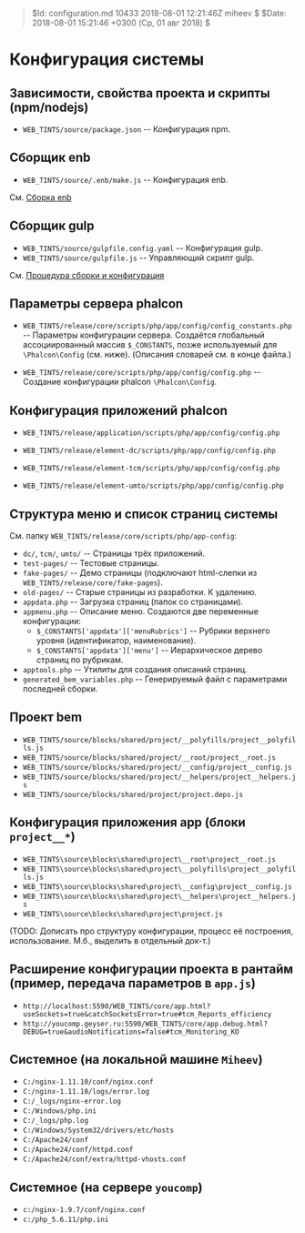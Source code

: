 > $Id: configuration.md 10433 2018-08-01 12:21:46Z miheev $
> $Date: 2018-08-01 15:21:46 +0300 (Ср, 01 авг 2018) $

Конфигурация системы
====================

Зависимости, свойства проекта и скрипты (npm/nodejs)
----------------------------------------------------

- `WEB_TINTS/source/package.json` -- Конфигурация npm.

Сборщик enb
-----------

- `WEB_TINTS/source/.enb/make.js` -- Конфигурация enb.

См. [Сборка enb](enb-make.md)

Сборщик gulp
------------

- `WEB_TINTS/source/gulpfile.config.yaml` -- Конфигурация gulp.
- `WEB_TINTS/source/gulpfile.js` -- Управляющий скрипт gulp.

См. [Процедура сборки и конфигурация](make.md)

Параметры сервера phalcon
-------------------------

- `WEB_TINTS/release/core/scripts/php/app/config/config_constants.php` --
  Параметры конфигурации сервера. Создаётся глобальный ассоциированный
  массив `$_CONSTANTS`, позже используемый для `\Phalcon\Config` (см. ниже).
  (Описания словарей см. в конце файла.)

- `WEB_TINTS/release/core/scripts/php/app/config/config.php` -- Создание
  конфигурации phalcon `\Phalcon\Config`.

Конфигурация приложений phalcon
-------------------------------

- `WEB_TINTS/release/application/scripts/php/app/config/config.php`

- `WEB_TINTS/release/element-dc/scripts/php/app/config/config.php`
- `WEB_TINTS/release/element-tcm/scripts/php/app/config/config.php`
- `WEB_TINTS/release/element-umto/scripts/php/app/config/config.php`

Структура меню и список страниц системы
---------------------------------------

См. папку `WEB_TINTS/release/core/scripts/php/app-config`:

- `dc/`, `tcm/`, `umto/` -- Страницы трёх приложений.
- `test-pages/` -- Тестовые страницы.
- `fake-pages/` -- Демо страницы (подключают html-слепки из `WEB_TINTS/release/core/fake-pages`).
- `old-pages/` -- Старые страницы из разработки. К удалению.
- `appdata.php` -- Загрузка страниц (папок со страницами).
- `appmenu.php` -- Описание меню. Создаются две переменные конфигурации:
    - `$_CONSTANTS['appdata']['menuRubrics']` -- Рубрики верхнего уровня (идентификатор, наименование).
    - `$_CONSTANTS['appdata']['menu']` -- Иерархическое дерево страниц по рубрикам.
- `apptools.php` -- Утилиты для создания описаний страниц.
- `generated_bem_variables.php` -- Генерируемый файл с параметрами последней сборки.

Проект bem
----------

- `WEB_TINTS/source/blocks/shared/project/__polyfills/project__polyfills.js`
- `WEB_TINTS/source/blocks/shared/project/__root/project__root.js`
- `WEB_TINTS/source/blocks/shared/project/__config/project__config.js`
- `WEB_TINTS/source/blocks/shared/project/__helpers/project__helpers.js`
- `WEB_TINTS/source/blocks/shared/project/project.deps.js`

Конфигурация приложения app (блоки `project__*`)
------------------------------------------------

- `WEB_TINTS\source\blocks\shared\project\__root\project__root.js`
- `WEB_TINTS\source\blocks\shared\project\__polyfills\project__polyfills.js`
- `WEB_TINTS\source\blocks\shared\project\__config\project__config.js`
- `WEB_TINTS\source\blocks\shared\project\__helpers\project__helpers.js`
- `WEB_TINTS\source\blocks\shared\project\project.js`

(TODO: Дописать про структуру конфигурации, процесс её построения, использование. М.б., выделить в отдельный док-т.)

Расширение конфигурации проекта в рантайм (пример, передача параметров в `app.js`)
----------------------------------------------------------------------------------

- `http://localhost:5590/WEB_TINTS/core/app.html?useSockets=true&catchSocketsError=true#tcm_Reports_efficiency`
- `http://youcomp.geyser.ru:5590/WEB_TINTS/core/app.debug.html?DEBUG=true&audioNotifications=false#tcm_Monitoring_KO`

Системное (на локальной машине `Miheev`)
----------------------------------------

- `C:/nginx-1.11.10/conf/nginx.conf`
- `C:/nginx-1.11.10/logs/error.log`
- `C:/_logs/nginx-error.log`
- `C:/Windows/php.ini`
- `C:/_logs/php.log`
- `C:/Windows/System32/drivers/etc/hosts`
- `C:/Apache24/conf`
- `C:/Apache24/conf/httpd.conf`
- `C:/Apache24/conf/extra/httpd-vhosts.conf`

Системное (на сервере `youcomp`)
--------------------------------

- `c:/nginx-1.9.7/conf/nginx.conf`
- `c:/php_5.6.11/php.ini`

